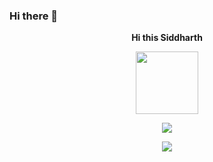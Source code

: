 ### Hi there 👋

<p align="center"><strong>Hi this Siddharth <strong></p>

<p align="center"><img width="100" src="https://github.githubassets.com/images/mona-whisper.gif"></p>
<p align="center"><a href="https://github.com/iamsidofficial"><img src="https://github-readme-stats.vercel.app/api?username=iamsidofficial&show_icons=true&theme=highcontrast"></a></p>
<p align="center"><a href="https://github.com/hypercleric"><img src="https://github-readme-stats.vercel.app/api/top-langs/?username=iamsidofficial&theme=highcontrast&layout=compact"></a></p>
